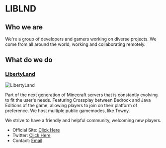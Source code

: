 # LIBLND

## Who we are

We're a group of developers and gamers working on diverse projects. We come from all around the world, working and collaborating remotely.

## What do we do

### [LibertyLand](https://libertyland.xyz)

![LibertyLand](https://libertyland.xyz/img/logo.png)

Part of the next generation of Minecraft servers that is constantly evolving to fit the user's needs.
Featuring Crossplay between Bedrock and Java Editions of the game, allowing players to join on their platform of preference.
We host multiple public gamemodes, like Towny.

We strive to have a friendly and helpful community, welcoming new players.

- Official Site: [Click Here](https://libertyland.xyz)
- Twitter: [Click Here](https://twitter.com/LibertyLandMC)
- Contact: [Email](mailto:support@libertyland.xyz)
